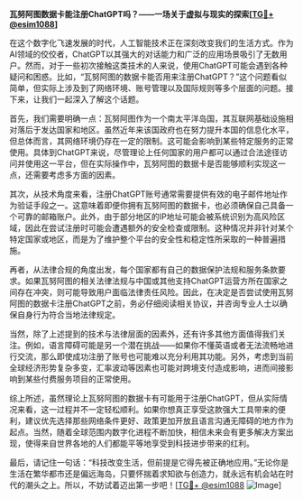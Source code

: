**瓦努阿图数据卡能注册ChatGPT吗？——一场关于虚拟与现实的探索[[TG💪+ @esim1088](https://t.me/s/esim1088)]**

在这个数字化飞速发展的时代，人工智能技术正在深刻改变我们的生活方式。作为AI领域的佼佼者，ChatGPT以其强大的对话能力和广泛的应用场景吸引了无数用户。然而，对于一些初次接触这类技术的人来说，使用ChatGPT可能会遇到各种疑问和困惑。比如，“瓦努阿图的数据卡能否用来注册ChatGPT？”这个问题看似简单，但实际上涉及到了网络环境、账号管理以及国际规则等多个层面的问题。接下来，让我们一起深入了解这个话题。

首先，我们需要明确一点：瓦努阿图作为一个南太平洋岛国，其互联网基础设施相对落后于发达国家和地区。虽然近年来该国政府也在努力提升本国的信息化水平，但总体而言，其网络环境仍存在一定的限制。这可能会影响到某些特定服务的正常使用。具体到ChatGPT来说，尽管理论上任何国家的用户都可以通过合法途径访问并使用这一平台，但在实际操作中，瓦努阿图的数据卡是否能够顺利实现这一点，还需要考虑多方面的因素。

其次，从技术角度来看，注册ChatGPT账号通常需要提供有效的电子邮件地址作为验证手段之一。这意味着即便你拥有瓦努阿图的数据卡，也必须确保自己具备一个可靠的邮箱账户。此外，由于部分地区的IP地址可能会被系统识别为高风险区域，因此在尝试注册时可能会遭遇额外的安全检查或限制。这种情况并非针对某个特定国家或地区，而是为了维护整个平台的安全性和稳定性所采取的一种普遍措施。

再者，从法律合规的角度出发，每个国家都有自己的数据保护法规和服务条款要求。如果瓦努阿图的相关法律法规与中国或其他支持ChatGPT运营方所在国家之间存在冲突，则可能导致用户面临法律责任风险。因此，在决定是否尝试使用瓦努阿图的数据卡注册ChatGPT之前，务必仔细阅读相关协议，并咨询专业人士以确保自身行为符合当地法律规定。

当然，除了上述提到的技术与法律层面的因素外，还有许多其他方面值得我们关注。例如，语言障碍可能是另一个潜在挑战——如果你不懂英语或者无法流畅地进行交流，那么即使成功注册了账号也可能难以充分利用其功能。另外，考虑到当前全球经济形势复杂多变，汇率波动等因素也可能对跨境支付造成影响，进而间接影响到某些付费服务项目的正常使用。

综上所述，虽然理论上瓦努阿图的数据卡有可能用于注册ChatGPT，但从实际情况来看，这一过程并不一定轻松顺利。如果你想真正享受这款强大工具带来的便利，建议优先选择那些网络条件更好、政策更加开放且语言沟通无障碍的地方作为起点。当然，随着全球范围内数字化进程不断加快，相信未来会有更多解决方案出现，使得来自世界各地的人们都能平等地享受到科技进步带来的红利。

最后，请记住一句话：“科技改变生活，但前提是它得先被正确地应用。”无论你是生活在繁华都市还是偏远海岛，只要怀揣着求知欲与创造力，就永远有机会站在时代的潮头之上。所以，不妨试着迈出第一步吧！[[TG💪+ @esim1088](https://t.me/s/esim1088) ![Image](https://i.postimg.cc/4NQfJmqS/Snipaste-2025-05-13-00-14-12.png)]